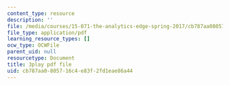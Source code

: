 ```yaml
---
content_type: resource
description: ''
file: /media/courses/15-071-the-analytics-edge-spring-2017/cb787aa0805716c4e83f2fd1eae86a44_kTOfGiScMsI.pdf
file_type: application/pdf
learning_resource_types: []
ocw_type: OCWFile
parent_uid: null
resourcetype: Document
title: 3play pdf file
uid: cb787aa0-8057-16c4-e83f-2fd1eae86a44
---
```


